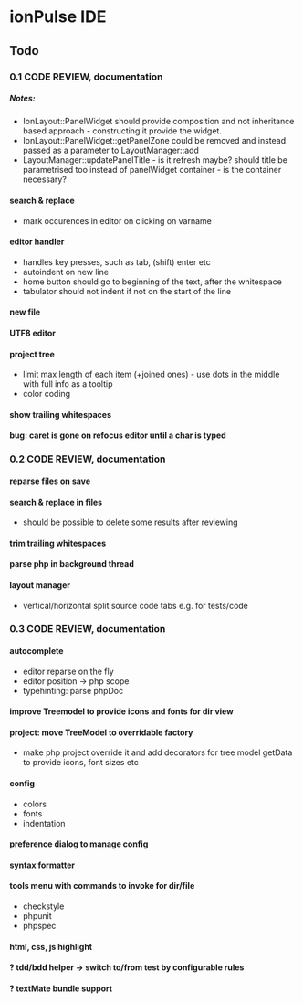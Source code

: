 ionPulse IDE
============

Todo
----

### 0.1 CODE REVIEW, documentation
##### Notes:
* IonLayout::PanelWidget should provide composition and not inheritance based approach - constructing it provide the widget.
* IonLayout::PanelWidget::getPanelZone could be removed and instead passed as a parameter to LayoutManager::add
* LayoutManager::updatePanelTitle - is it refresh maybe? should title be parametrised too instead of panelWidget container - is the container necessary?


#### search & replace
* mark occurences in editor on clicking on varname

#### editor handler
* handles key presses, such as tab, (shift) enter etc
* autoindent on new line
* home button should go to beginning of the text, after the whitespace
* tabulator should not indent if not on the start of the line

#### new file

#### UTF8 editor

#### project tree
* limit max length of each item (+joined ones) - use dots in the middle with full info as a tooltip
* color coding

#### show trailing whitespaces

#### bug: caret is gone on refocus editor until a char is typed

### 0.2 CODE REVIEW, documentation

#### reparse files on save

#### search & replace in files
* should be possible to delete some results after reviewing

#### trim trailing whitespaces

#### parse php in background thread

#### layout manager
* vertical/horizontal split source code tabs e.g. for tests/code

### 0.3 CODE REVIEW, documentation

#### autocomplete
* editor reparse on the fly
* editor position -> php scope
* typehinting: parse phpDoc

#### improve Treemodel to provide icons and fonts for dir view

#### project: move TreeModel to overridable factory
* make php project override it and add decorators for tree model getData to provide icons, font sizes etc

#### config
* colors
* fonts
* indentation

#### preference dialog to manage config

#### syntax formatter

#### tools menu with commands to invoke for dir/file
* checkstyle
* phpunit
* phpspec

#### html, css, js highlight

#### ? tdd/bdd helper -> switch to/from test by configurable rules

#### ? textMate bundle support


